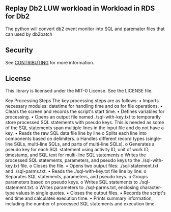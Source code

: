 ## Replay Db2 LUW workload in Workload in RDS for Db2

The python will convert db2 event monitor into SQL and paremater files that can used by db2batch

## Security

See [CONTRIBUTING](CONTRIBUTING.md#security-issue-notifications) for more information.

## License

This library is licensed under the MIT-0 License. See the LICENSE file.

Key Processing Steps
The key processing steps are as follows:
•	Imports necessary modules: datetime for handling time and os for file operations.
•	Clears the screen and records the script's start time.
•	Defines variables for processing.
•	Opens an output file named ./sql-with-key.txt to temporarily store processed SQL statements with pseudo keys. This is needed as some of the SQL statements span multiple lines in the input file and do not have a key.
•	Reads the raw SQL data file line by line
 o	Splits each line into components based on delimiters.
 o	Handles different record types (single-line SQLs, multi-line SQLs, and parts of multi-line SQLs).
 o	Generates a pseudo key for each SQL statement using activity ID, unit of work ID, timestamp, and SQL text for multi-line SQL statements
 o	Writes the processed SQL statements, parameters, and pseudo keys to the ./sql-with-key.txt file.
 o	Closes the file.
•	Opens two output files: ./sql-statement.txt and ./sql-parms.txt.
•	Reads the ./sql-with-key.txt file line by line:
 o	Separates SQL statements, parameters, and pseudo keys.
 o	Groups parameters based on pseudo keys.
 o	Writes SQL statements to ./sql-statement.txt.
 o	Writes parameters to ./sql-parms.txt, enclosing character-type values in single quotes.
•	Closes the output files.
•	Records the script's end time and calculates execution time.
•	Prints summary information, including the number of processed SQL statements and execution time.

